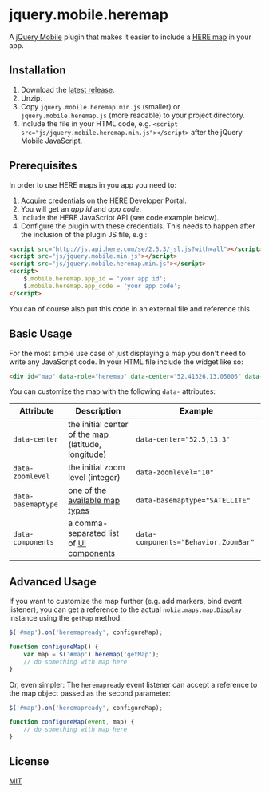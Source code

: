 jquery.mobile.heremap
=====================

A [jQuery Mobile](http://jquerymobile.com/) plugin that makes it easier to include a [HERE map](http://developer.here.com)
in your app.


Installation
------------

1. Download the [latest release](https://github.com/philippbosch/jquery.mobile.heremap/releases).
2. Unzip.
3. Copy `jquery.mobile.heremap.min.js` (smaller) or `jquery.mobile.heremap.js` (more readable) to your project directory.
4. Include the file in your HTML code, e.g. `<script src="js/jquery.mobile.heremap.min.js"></script>` after the jQuery Mobile JavaScript.


Prerequisites
-------------

In order to use HERE maps in you app you need to:

1. [Acquire credentials](http://developer.here.com/docs/maps_js/common/credentials.html) on the HERE Developer Portal.
2. You will get an *app id* and *app code*.
3. Include the HERE JavaScript API (see code example below).
3. Configure the plugin with these credentials. This needs to happen after the inclusion of the plugin JS file, e.g.: 

```html
<script src="http://js.api.here.com/se/2.5.3/jsl.js?with=all"></script>
<script src="js/jquery.mobile.min.js"></script>
<script src="js/jquery.mobile.heremap.min.js"></script>
<script>
    $.mobile.heremap.app_id = 'your app id';
    $.mobile.heremap.app_code = 'your app code';
</script>
```
    
You can of course also put this code in an external file and reference this.


Basic Usage
-----------

For the most simple use case of just displaying a map you don't need to write any JavaScript code. In your HTML file include the widget like so:

```html
<div id="map" data-role="heremap" data-center="52.41326,13.05006" data-zoomlevel="16"></div>
```

You can customize the map with the following `data-` attributes:

| Attribute          | Description                                          | Example                                |
|--------------------|------------------------------------------------------|----------------------------------------|
| `data-center`      | the initial center of the map (latitude, longitude)  | `data-center="52.5,13.3"`              |
| `data-zoomlevel`   | the initial zoom level (integer)                     | `data-zoomlevel="10"`                  |
| `data-basemaptype` | one of the [available map types][1]                  | `data-basemaptype="SATELLITE"`         |
| `data-components`  | a comma-separated list of [UI components][2]         | `data-components="Behavior,ZoomBar"`   |


Advanced Usage
--------------

If you want to customize the map further (e.g. add markers, bind event listener), you can get a reference to the actual `nokia.maps.map.Display` instance using the `getMap` method:

```js
$('#map').on('heremapready', configureMap);

function configureMap() {
    var map = $('#map').heremap('getMap');
    // do something with map here
}
```

Or, even simpler: The `heremapready` event listener can accept a reference to the map object passed as the second parameter:

```js
$('#map').on('heremapready', configureMap);

function configureMap(event, map) {
    // do something with map here
}
```

License
-------

[MIT](http://philippbosch.mit-license.org/)



[1]: http://developer.here.com/docs/maps_js/topics/changing-map.html#map-types
[2]: http://developer.here.com/docs/maps_js/topics/map-components-and-ui.html
